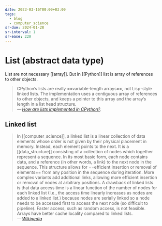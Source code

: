 ```yaml
---
date: 2023-03-16T00:00+03:00
tags:
  - blog
  - computer_science
sr-due: 2024-01-28
sr-interval: 1
sr-ease: 220
---
```


# List (abstract data type)

List are not necessary [[array]]. But in [[Python]] list is array of references
to other objects.

> CPython’s lists are really ==variable-length arrays==, not Lisp-style linked
> lists. The implementation uses a contiguous array of references to other
> objects, and keeps a pointer to this array and the array’s length in a list
> head structure.\
> — <cite>[How are lists implemented in CPython?](https://docs.python.org/3/faq/design.html#how-are-lists-implemented-in-cpython).</cite>

## Linked list

> In [[computer_science]], a linked list is a linear collection of data elements
> whose order is not given by their physical placement in memory. Instead, each
> element points to the next. It is a [[data_structure]] consisting of a
> collection of nodes which together represent a sequence. In its most basic
> form, each node contains data, and a reference (in other words, a link) to the
> next node in the sequence. This structure allows for ==efficient insertion or
> removal of elements== from any position in the sequence during iteration. More
> complex variants add additional links, allowing more efficient insertion or
> removal of nodes at arbitrary positions. A drawback of linked lists is that
> data access time is a linear function of the number of nodes for each linked
> list (I.e., the access time linearly increases as nodes are added to a linked
> list.) because nodes are serially linked so a node needs to be accessed first
> to access the next node (so difficult to pipeline). Faster access, such as
> random access, is not feasible. Arrays have better cache locality compared to
> linked lists.\
> — <cite>[Wikipedia](https://en.wikipedia.org/wiki/Linked_list)</cite>
